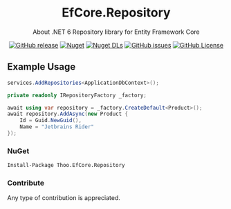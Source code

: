 <div align="center">

# EfCore.Repository

About
.NET 6 Repository library for Entity Framework Core

[![GitHub release](https://img.shields.io/github/v/release/thoo0224/EfCore.Repository?logo=github)](https://github.com/thoo0224/EfCore.Repository/releases/latest) [![Nuget](https://img.shields.io/nuget/v/Thoo.EfCore.Repository?logo=nuget)](https://www.nuget.org/packages/Thoo.EfCore.Repository) [![Nuget DLs](https://img.shields.io/nuget/dt/Thoo.EfCore.Repository?logo=nuget)](https://www.nuget.org/packages/Thoo.EfCore.Repository) [![GitHub issues](https://img.shields.io/github/issues/thoo0224/EfCore.Repository.Net?logo=github)](https://github.com/thoo0224/EfCore.Repository/issues) [![GitHub License](https://img.shields.io/github/license/thoo0224/EfCore.Repository.Net)](https://github.com/thoo0224/EfCore.Repository/blob/master/LICENSE.txt)

</div>

## Example Usage

```cs
services.AddRepositories<ApplicationDbContext>();

private readonly IRepositoryFactory _factory;

await using var repository = _factory.CreateDefault<Product>();
await repository.AddAsync(new Product {
    Id = Guid.NewGuid(),
    Name = "Jetbrains Rider"
});
```

### NuGet

```md
Install-Package Thoo.EfCore.Repository
```

### Contribute

Any type of contribution is appreciated.